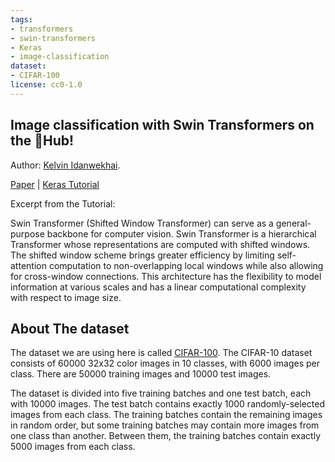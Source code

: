 ```yaml
---
tags:
- transformers
- swin-transformers
- Keras
- image-classification
dataset:
- CIFAR-100
license: cc0-1.0
---
```

## Image classification with Swin Transformers on the 🤗Hub! 

Author: [Kelvin Idanwekhai](https://twitter.com/KelvinIdan).

[Paper](https://arxiv.org/abs/2103.14030) | [Keras Tutorial](https://keras.io/examples/vision/swin_transformers/)

Excerpt from the Tutorial:

Swin Transformer (Shifted Window Transformer) can serve as a general-purpose backbone for computer vision. Swin Transformer is a hierarchical Transformer whose representations are computed with shifted windows. The shifted window scheme brings greater efficiency by limiting self-attention computation to non-overlapping local windows while also allowing for cross-window connections. This architecture has the flexibility to model information at various scales and has a linear computational complexity with respect to image size. 

## About The dataset

The dataset we are using here is called [CIFAR-100](https://www.cs.toronto.edu/~kriz/cifar.html). The CIFAR-10 dataset consists of 60000 32x32 color images in 10 classes, with 6000 images per class. There are 50000 training images and 10000 test images.

The dataset is divided into five training batches and one test batch, each with 10000 images. The test batch contains exactly 1000 randomly-selected images from each class. The training batches contain the remaining images in random order, but some training batches may contain more images from one class than another. Between them, the training batches contain exactly 5000 images from each class. 

